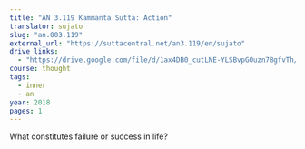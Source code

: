 ```yaml
---
title: "AN 3.119 Kammanta Sutta: Action"
translator: sujato
slug: "an.003.119"
external_url: "https://suttacentral.net/an3.119/en/sujato"
drive_links:
  - "https://drive.google.com/file/d/1ax4DB0_cutLNE-YLSBvpGOuzn7BgfvTh/view?usp=drivesdk"
course: thought
tags:
  - inner
  - an
year: 2018
pages: 1
---
```


What constitutes failure or success in life?
